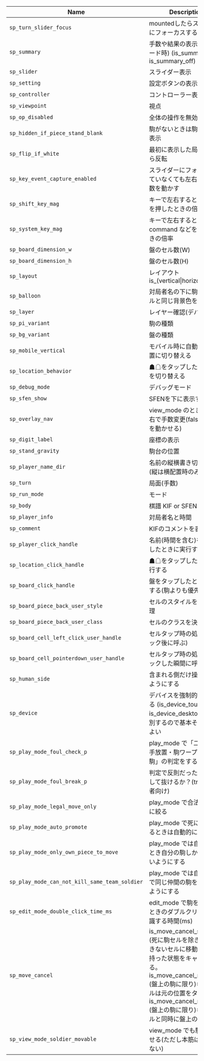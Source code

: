 | Name                                          | Description                                                                                                                                                                                                                                        | Default                         |
|-----------------------------------------------|----------------------------------------------------------------------------------------------------------------------------------------------------------------------------------------------------------------------------------------------------|---------------------------------|
| `sp_turn_slider_focus`                        | mountedしたらスライダーにフォーカスする？                                                                                                                                                                                                          | "is_turn_slider_focus_on"       |
| `sp_summary`                                  | 手数や結果の表示(再生モード時) (is_summary_on is_summary_off)                                                                                                                                                                                      | "is_summary_off"                |
| `sp_slider`                                   | スライダー表示                                                                                                                                                                                                                                     | "is_slider_off"                 |
| `sp_setting`                                  | 設定ボタンの表示                                                                                                                                                                                                                                   | "is_setting_off"                |
| `sp_controller`                               | コントローラー表示                                                                                                                                                                                                                                 | "is_controller_off"             |
| `sp_viewpoint`                                | 視点                                                                                                                                                                                                                                               | "black"                         |
| `sp_op_disabled`                              | 全体の操作を無効化                                                                                                                                                                                                                                 | false                           |
| `sp_hidden_if_piece_stand_blank`              | 駒がないときは駒台側を非表示                                                                                                                                                                                                                       | false                           |
| `sp_flip_if_white`                            | 最初に表示した局面が△なら反転                                                                                                                                                                                                                     | false                           |
| `sp_key_event_capture_enabled`                | スライダーにフォーカスしていなくても左右キーで手数を動かす                                                                                                                                                                                         | false                           |
| `sp_shift_key_mag`                            | キーで左右するとき shift を押したときの倍率                                                                                                                                                                                                        |                              10 |
| `sp_system_key_mag`                           | キーで左右するとき command などを押したときの倍率                                                                                                                                                                                                  |                              50 |
| `sp_board_dimension_w`                        | 盤のセル数(W)                                                                                                                                                                                                                                      |                               9 |
| `sp_board_dimension_h`                        | 盤のセル数(H)                                                                                                                                                                                                                                      |                               9 |
| `sp_layout`                                   | レイアウト is_(vertical\|horizontal)                                                                                                                                                                                                               | "is_vertical"                   |
| `sp_balloon`                                  | 対局者名の下に駒数スタイルと同じ背景色を置く                                                                                                                                                                                                       | "is_balloon_on"                 |
| `sp_layer`                                    | レイヤー確認(デバッグ用)                                                                                                                                                                                                                           | "is_layer_off"                  |
| `sp_pi_variant`                               | 駒の種類                                                                                                                                                                                                                                           | "is_pi_variant_a"               |
| `sp_bg_variant`                               | 盤の種類                                                                                                                                                                                                                                           | "is_bg_variant_none"            |
| `sp_mobile_vertical`                          | モバイル時に自動的に縦配置に切り替える                                                                                                                                                                                                             | "is_mobile_vertical_on"         |
| `sp_location_behavior`                        | ☗☖をタップしたとき視点を切り替える                                                                                                                                                                                                               | "is_location_flip_on"           |
| `sp_debug_mode`                               | デバッグモード                                                                                                                                                                                                                                     | "is_debug_mode_off"             |
| `sp_sfen_show`                                | SFENを下に表示する                                                                                                                                                                                                                                 | "is_sfen_show_off"              |
| `sp_overlay_nav`                              | view_mode のとき盤の左右で手数変更(falseなら駒を動かせる)                                                                                                                                                                                          | "is_overlay_nav_off"            |
| `sp_digit_label`                              | 座標の表示                                                                                                                                                                                                                                         | "is_digit_label_off"            |
| `sp_stand_gravity`                             | 駒台の位置                                                                                                                                                                                                                                         | "is_stand_gravity_bottom"     |
| `sp_player_name_dir`                          | 名前の縦横書き切り替え(縦は横配置時のみ有効)                                                                                                                                                                                                       | "is_player_name_dir_horizontal" |
| `sp_turn`                                     | 局面(手数)                                                                                                                                                                                                                                         |                              -1 |
| `sp_run_mode`                                 | モード                                                                                                                                                                                                                                             | "view_mode"                     |
| `sp_body`                                     | 棋譜 KIF or SFEN                                                                                                                                                                                                                                   | null                            |
| `sp_player_info`                              | 対局者名と時間                                                                                                                                                                                                                                     | null                            |
| `sp_comment`                                  | KIFのコメントを表示する                                                                                                                                                                                                                            | "is_comment_on"                 |
| `sp_player_click_handle`                      | 名前(時間を含む)をタップしたときに実行する                                                                                                                                                                                                         | null                            |
| `sp_location_click_handle`                    | ☗☖をタップしたときに実行する                                                                                                                                                                                                                     | null                            |
| `sp_board_click_handle`                       | 盤をタップしたときに実行する(駒よりも優先)                                                                                                                                                                                                         | null                            |
| `sp_board_piece_back_user_style`              | セルのスタイルを決める処理                                                                                                                                                                                                                         | null                            |
| `sp_board_piece_back_user_class`              | セルのクラスを決める処理                                                                                                                                                                                                                           | null                            |
| `sp_board_cell_left_click_user_handle`        | セルタップ時の処理(クリック後に呼ぶ)                                                                                                                                                                                                               | null                            |
| `sp_board_cell_pointerdown_user_handle`       | セルタップ時の処理(クリックした瞬間に呼ぶ)                                                                                                                                                                                                         | null                            |
| `sp_human_side`                               | 含まれる側だけ操作できるようにする                                                                                                                                                                                                                 | "both"                          |
| `sp_device`                                   | デバイスを強制的に指定する (is_device_touch is_device_desktop) 自動判別するので基本そのままでよい                                                                                                                                                  | null                            |
| `sp_play_mode_foul_check_p`                   | play_mode で「二歩・王手放置・駒ワープ・死に駒」の判定をするか？                                                                                                                                                                                   | true                            |
| `sp_play_mode_foul_break_p`                   | 判定で反則だったら emit して抜けるか？(true: 初心者向け)                                                                                                                                                                                           | false                           |
| `sp_play_mode_legal_move_only`                | play_mode で合法手のみに絞る                                                                                                                                                                                                                       | true                            |
| `sp_play_mode_auto_promote`                   | play_mode で死に駒になるときは自動的に成る                                                                                                                                                                                                         | true                            |
| `sp_play_mode_only_own_piece_to_move`         | play_mode では自分手番とき自分の駒しか動かせないようにする                                                                                                                                                                                         | true                            |
| `sp_play_mode_can_not_kill_same_team_soldier` | play_mode では自分の駒で同じ仲間の駒を取れないようにする                                                                                                                                                                                           | true                            |
| `sp_edit_mode_double_click_time_ms`           | edit_mode で駒を反転するときのダブルクリックと認識する時間(ms)                                                                                                                                                                                     |                             350 |
| `sp_move_cancel`                              | is_move_cancel_standard: (死に駒セルを除き)移動できないセルに移動したとき持った状態をキャンセルする。is_move_cancel_reality: (盤上の駒に限り)キャンセルは元の位置をタップ。is_move_cancel_rehold: (盤上の駒に限り)キャンセルと同時に盤上の駒を持つ | "is_move_cancel_standard"       |
| `sp_view_mode_soldier_movable`                | view_mode でも駒を動かせる(ただし本筋は破壊しない)                                                                                                                                                                                                 | true                            |
